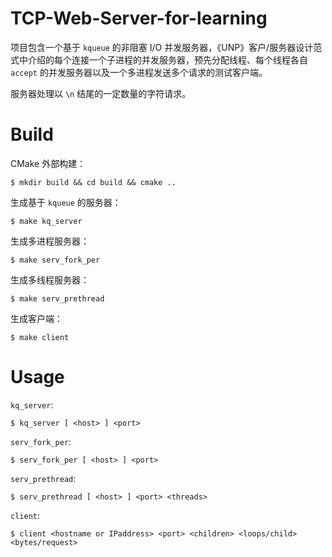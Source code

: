 # TCP-Web-Server-for-learning

项目包含一个基于 `kqueue` 的非阻塞 I/O 并发服务器，《UNP》客户/服务器设计范式中介绍的每个连接一个子进程的并发服务器，预先分配线程、每个线程各自 `accept` 的并发服务器以及一个多进程发送多个请求的测试客户端。

服务器处理以 `\n` 结尾的一定数量的字符请求。

# Build

CMake 外部构建：
```shell
$ mkdir build && cd build && cmake ..
```

生成基于 `kqueue` 的服务器：
```shell
$ make kq_server
```

生成多进程服务器：
```shell
$ make serv_fork_per
```

生成多线程服务器：
```shell
$ make serv_prethread
```

生成客户端：
```shell
$ make client
```

# Usage

`kq_server`:
```shell
$ kq_server [ <host> ] <port>
```

`serv_fork_per`:
```shell
$ serv_fork_per [ <host> ] <port>
```

`serv_prethread`:
```shell
$ serv_prethread [ <host> ] <port> <threads>
```

`client`:
```shell
$ client <hostname or IPaddress> <port> <children> <loops/child> <bytes/request>
```
